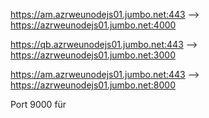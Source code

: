 
https://am.azrweunodejs01.jumbo.net:443 --> https://azrweunodejs01.jumbo.net:4000

https://qb.azrweunodejs01.jumbo.net:443 --> https://azrweunodejs01.jumbo.net:3000


https://am.azrweunodejs01.jumbo.net:443 --> https://azrweunodejs01.jumbo.net:8000


Port 9000 für 